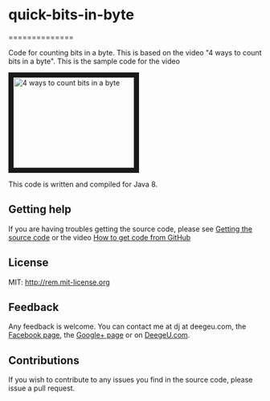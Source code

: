 # quick-bits-in-byte
==============

Code for counting bits in a byte.  This is based on the video "4 ways to count bits in a byte".  This is the sample code for the video

<a href="https://youtu.be/Hzuzo9NJrlc" 
target="_blank"><img src="http://img.youtube.com/vi/Hzuzo9NJrlc/0.jpg" 
alt="4 ways to count bits in a byte" width="240" height="180" border="10" /></a>

This code is written and compiled for Java 8.

## Getting help

If you are having troubles getting the source code, please see [Getting the source code](http://www.deegeu.com/getting-the-source-code/) or the video [How to get code from GitHub](http://www.deegeu.com/videos/how-to-get-code-from-github/)  

## License

MIT: http://rem.mit-license.org

## Feedback

Any feedback is welcome. You can contact me at dj at deegeu.com, the [Facebook page](https://www.facebook.com/deegeu.programming.tutorials), the [Google+ page](https://plus.google.com/+Deegeu-programming-tutorials/posts) or on [DeegeU.com](http://www.deegeu.com). 

## Contributions

If you wish to contribute to any issues you find in the source code, please issue a pull request.
